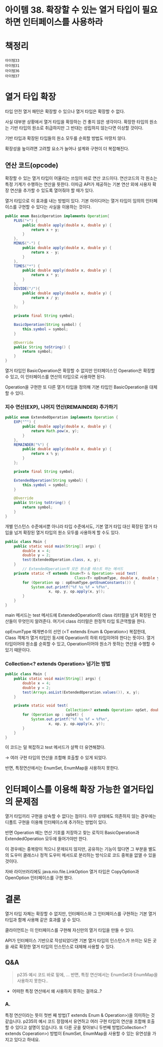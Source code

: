 # 아이템 38. 확장할 수 있는 열거 타입이 필요하면 인터페이스를 사용하라

# 책정리

```
아이템33
아이템31
아이템36
아이템37
```

# 열거 타입 확장

타입 안전 열거 패턴은 확장할 수 있으나 열거 타입은 확장할 수 없다.

사실 대부분 상황에서 열거 타입을 확장하는 건 좋지 않은 생각이다. 확장한 타입의 원소는 기반 타입의 원소로 취급하지만 그 반대는 성립하지 않는다면 이상할 것이다.

기반 타입과 확장된 타입들의 원소 모두를 순회할 방법도 마땅치 않다.

확장성을 높이려면 고려할 요소가 늘어나 설계와 구현이 더 복잡해진다.

## 연산 코드(opcode)

확장할 수 있는 열거 타입이 어울리는 쓰임이 바로 연산 코드이다. 연산코드의 각 원소는 특정 기계가 수행하는 연산을 뜻한다. 이따금 API가 제공하는 기본 연산 외에 사용자 확장 연산을 추가할 수 있도록 열어줘야 할 때가 있다.

열거 타입으로 이 효과를 내는 방법이 있다. 기본 아이디어는 열거 타입이 임의의 인터페이스를 구현할 수 있다는 사실을 이용하는 것이다.

```java
public enum BasicOperation implements Operation{
    PLUS("+") {
        public double apply(double x, double y) {
            return x + y;
        }
    },
    MINUS("-") {
        public double apply(double x, double y) {
            return x - y;
        }
    },
    TIMES("*") {
        public double apply(double x, double y) {
            return x * y;
        }
    },
    DIVIDE("/"){
        public double apply(double x, double y) {
            return x / y;
        }
    };
    
    private final String symbol;

    BasicOperation(String symbol) {
        this.symbol = symbol;
    }

    @Override
    public String toString() {
        return symbol;
    }
}
```

열거 타입인 BasicOperation은 확장할 수 없지만 인터페이스인 Operation은 확장할 수 있고, 이 인터페이스를 연산의 타입으로 사용하면 된다.

Operation을 구현한 또 다른 열거 타입을 정의해 기본 타입인 BasicOperation을 대체할 수 있다.

### 지수 연산(EXP), 나머지 연산(REMAINDER) 추가하기

```java
public enum ExtendedOperation implements Operation {
    EXP("^") {
        public double apply(double x, double y) {
            return Math.pow(x, y);
        }
    },
    REMAINDER("%") {
        public double apply(double x, double y) {
            return x % y;
        }
    };

    private final String symbol;

    ExtendedOperation(String symbol) {
        this.symbol = symbol;
    }

    @Override
    public String toString() {
        return symbol;
    }
}
```

개별 인스턴스 수준에서뿐 아니라 타입 수준에서도, 기본 열거 타입 대신 확장된 열거 타입을 넘겨 확장된 열거 타입의 원소 모두를 사용하게 할 수도 있다.

```java
public class Main {
    public static void main(String[] args) {
        double x = 4;
        double y = 2;
        test(ExtendedOperation.class, x, y);
    }
		// ExtendedOperation의 모든 원소를 테스트 하는 메서드
    private static <T extends Enum<T> & Operation> void test(
								Class<T> opEnumType, double x, double y) {
        for (Operation op : opEnumType.getEnumConstants()) {
            System.out.printf("%f %s %f = %f%n",
                    x, op, y, op.apply(x, y));
        }
    }
}
```

main 메서드는 test 메서드에 ExtendedOperation의 class 리터럴을 넘겨 확장된 연산들이 무엇인지 알려준다. 여기서 class 리터럴은 한정적 타입 토큰역할을 한다.

opEnumType 매개변수의 선언 (<T extends Enum<T> & Operation>) 복잡한데, Class 객체가 열거 타입인 동시에 Operation의 하위 타입이어야 한다는 뜻이다. 열거 타입이어야 원소를 순회할 수 있고, Operation이어야 원소가 뜻하는 연산을 수행할 수 있기 때문이다.

### Collection<? extends Operation> 넘기는 방법

```java
public class Main {
    public static void main(String[] args) {
        double x = 4;
        double y = 2;
        test(Arrays.asList(ExtendedOperation.values()), x, y);
    }

    private static void test(
							Collection<? extends Operation> opSet, double x, double y) {
        for (Operation op : opSet) {
            System.out.printf("%f %s %f = %f%n",
                    x, op, y, op.apply(x, y));
        }
    }
}
```

이 코드는 덜 복잡하고 test 메서드가 살짝 더 유연해졌다.

→ 여러 구현 타입의 연산을 조합해 호출할 수 있게 되었다.

반면, 특정연산에서는 EnumSet, EnumMap을 사용하지 못한다.

# 인터페이스를 이용해 확장 가능한 열거타입의 문제점

열거 타입끼리 구현을 상속할 수 없다는 점이다. 아무 상태에도 의존하지 않는 경우에는 디폴트 구현을 이용해 인터페이스에 추가하는 방법이 있다.

반면 Operation 예는 연산 기호를 저장하고 찾는 로직이 BasicOperation과 ExtendedOperation 모두에 들어가야만 한다.

이 경우에는 중복량이 적으니 문제되지 않지만, 공유하는 기능이 많다면 그 부분을 별도의 도우미 클래스나 정적 도우미 메서드로 분리하는 방식으로 코드 중복을 없앨 수 있을 것이다.

자바 라이브러리에도 java.nio.file.LinkOption 열거 타입은 CopyOption과 OpenOption 인터페이스를 구현 했다.

# 결론

열거 타입 자체는 확장할 수 없지만, 인터페이스와 그 인터페이스를 구현하는 기본 열거 타입과 함께 사용해 같은 효과를 낼 수 있다.

클라이언트는 이 인터페이스를 구현해 자신만의 열거 타입을 만들 수 있다.

API가 인터페이스 기반으로 작성되었다면 기본 열거 타입의 인스턴스가 쓰이는 모든 곳을 새로 확장한 열거 타입의 인스턴스로 대체해 사용할 수 있다.

## Q&A

> p235 예시 코드 바로 밑에,
> ... 반면, 특정 연산에서는 EnumSet과 EnumMap을 사용하지 못한다..

- 어떠한 특정 연산에서 왜 사용하지 못하는 걸까요..?



### A.

특정 연산이라는 뜻이 첫번 째 방법(T extends Enum<T> & Operation>)을 의미하는 것 같습니다. p235의 예시 코드 장점에서 유연하고 여러 구현 타입의 연산을 조합해 호출할 수 있다고 설명이 있습니다.
또 다른 곳을 찾아보니 두번째 방법(Collection<? extends Coperation>) 방법이 EnumSet, EnumMap을 사용할 수 있는 유연성을 가지고 있다고 하네요.